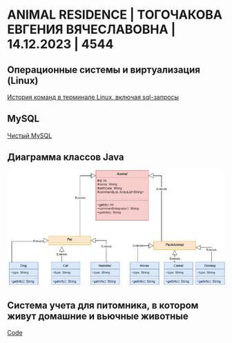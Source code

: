 # ANIMAL RESIDENCE |  ТОГОЧАКОВА ЕВГЕНИЯ ВЯЧЕСЛАВОВНА  | 14.12.2023  | 4544

## Операционные системы и виртуализация (Linux)

[История команд в терминале Linux, включая sql-запросы](./Linux_animals_terminal_history.txt)

## MySQL

[Чистый MySQL](./pets_pack_animals.sql)

## Диаграмма классов Java

![Иллюстрация](./Java_classes_drawio.png)

## Система учета для питомника, в котором живут домашние и вьючные животные

[Code](./src/main/java/AnimalResidence.java)
